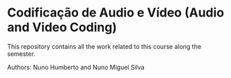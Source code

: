 # Codificação de Audio e Vídeo (Audio and Video Coding)
This repository contains all the work related to this course along the semester.

Authors: Nuno Humberto and Nuno Miguel Silva
